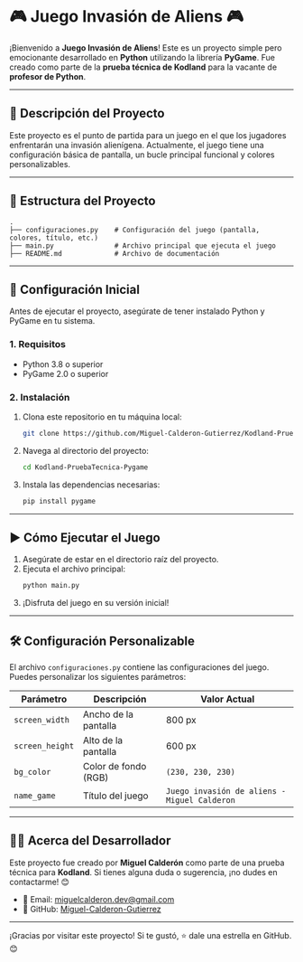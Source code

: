 # 🎮 **Juego Invasión de Aliens** 🎮

¡Bienvenido a **Juego Invasión de Aliens**! Este es un proyecto simple pero emocionante desarrollado en **Python** utilizando la librería **PyGame**. Fue creado como parte de la **prueba técnica de Kodland** para la vacante de **profesor de Python**.

---

## **🚀 Descripción del Proyecto**
Este proyecto es el punto de partida para un juego en el que los jugadores enfrentarán una invasión alienígena. Actualmente, el juego tiene una configuración básica de pantalla, un bucle principal funcional y colores personalizables.

---

## **📂 Estructura del Proyecto**

```
.
├── configuraciones.py    # Configuración del juego (pantalla, colores, título, etc.)
├── main.py               # Archivo principal que ejecuta el juego
├── README.md             # Archivo de documentación
```

---

## **🔧 Configuración Inicial**

Antes de ejecutar el proyecto, asegúrate de tener instalado Python y PyGame en tu sistema.

### **1. Requisitos**
- Python 3.8 o superior
- PyGame 2.0 o superior

### **2. Instalación**
1. Clona este repositorio en tu máquina local:
   ```bash
   git clone https://github.com/Miguel-Calderon-Gutierrez/Kodland-PruebaTecnica-Pygame.git
   ```
2. Navega al directorio del proyecto:
   ```bash
   cd Kodland-PruebaTecnica-Pygame
   ```
3. Instala las dependencias necesarias:
   ```bash
   pip install pygame
   ```

---

## **▶️ Cómo Ejecutar el Juego**

1. Asegúrate de estar en el directorio raíz del proyecto.
2. Ejecuta el archivo principal:
   ```bash
   python main.py
   ```
3. ¡Disfruta del juego en su versión inicial!

---

## **🛠️ Configuración Personalizable**

El archivo `configuraciones.py` contiene las configuraciones del juego. Puedes personalizar los siguientes parámetros:

| Parámetro           | Descripción                      | Valor Actual            |
|---------------------|----------------------------------|-------------------------|
| `screen_width`      | Ancho de la pantalla            | 800 px                  |
| `screen_height`     | Alto de la pantalla             | 600 px                  |
| `bg_color`          | Color de fondo (RGB)            | `(230, 230, 230)`       |
| `name_game`         | Título del juego                | `Juego invasión de aliens - Miguel Calderon` |

---
## **👨‍💻 Acerca del Desarrollador**

Este proyecto fue creado por **Miguel Calderón** como parte de una prueba técnica para **Kodland**. Si tienes alguna duda o sugerencia, ¡no dudes en contactarme! 😊

- 📧 Email: [miguelcalderon.dev@gmail.com](mailto:miguelcalderon.dev@gmail.com)
- 🐙 GitHub: [Miguel-Calderon-Gutierrez](https://github.com/Miguel-Calderon-Gutierrez)

---

¡Gracias por visitar este proyecto! Si te gustó, ⭐️ dale una estrella en GitHub. 😊
